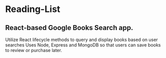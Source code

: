 # Reading-List
## React-based Google Books Search app.
Utilize React lifecycle methods to query and display books based on user searches
Uses Node, Express and MongoDB so that users can save books to review or purchase later.
